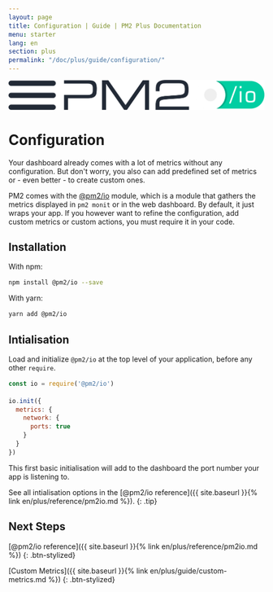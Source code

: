 ```yaml
---
layout: page
title: Configuration | Guide | PM2 Plus Documentation
menu: starter
lang: en
section: plus
permalink: "/doc/plus/guide/configuration/"
---
```


![pm2io](https://raw.githubusercontent.com/keymetrics/branding/master/logos/pm2ioAPM/io-white.png)

# Configuration

Your dashboard already comes with a lot of metrics without any configuration. But don't worry, you also can add predefined set of metrics or - even better - to create custom ones.

PM2 comes with the [@pm2/io](https://github.com/keymetrics/pm2-io-apm) module, which is a module that gathers the metrics displayed in `pm2 monit` or in the web dashboard. By default, it just wraps your app. If you however want to refine the configuration, add custom metrics or custom actions, you must require it in your code.

## Installation

With npm:

```bash
npm install @pm2/io --save
```

With yarn:

```bash
yarn add @pm2/io
```

## Intialisation

Load and initialize `@pm2/io` at the top level of your application, before any other `require`.

```javascript
const io = require('@pm2/io')

io.init({
  metrics: {
    network: {
      ports: true
    }
  }
})
```

This first basic initialisation will add to the dashboard the port number your app is listening to.

 See all intialisation options in the [@pm2/io reference]({{ site.baseurl }}{% link en/plus/reference/pm2io.md %}).
{: .tip}

## Next Steps


[@pm2/io reference]({{ site.baseurl }}{% link en/plus/reference/pm2io.md %})
{: .btn-stylized}

[Custom Metrics]({{ site.baseurl }}{% link en/plus/guide/custom-metrics.md %})
{: .btn-stylized}
